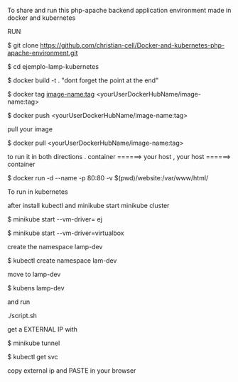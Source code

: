 To share and run this php-apache backend application environment made in docker and kubernetes

RUN

$ git clone https://github.com/christian-cell/Docker-and-kubernetes-php-apache-environment.git

$ cd ejemplo-lamp-kubernetes

$ docker build -t <name of your image:tag> .  "dont forget the point at the end"
  
$ docker tag <image-name:tag> <yourUserDockerHubName/image-name:tag>
  
$ docker push <yourUserDockerHubName/image-name:tag>

pull your image

$ docker pull <yourUserDockerHubName/image-name:tag>

to run it in both directions . container ======> your host  , your host ======> container

$ docker run -d --name <container-name> -p 80:80 -v $(pwd)/website:/var/www/html/ <image-name>



To run in kubernetes

after install kubectl and minikube start minikube cluster

$ minikube start --vm-driver=<your virtual machine> ej
  
$ minikube start --vm-driver=virtualbox

create the namespace lamp-dev 
  
$ kubectl create namespace lam-dev

move to lamp-dev
  
$ kubens lamp-dev

and run
  
./script.sh

get a EXTERNAL IP with
  
$ minikube tunnel

$ kubectl get svc

copy external ip and PASTE in your browser
